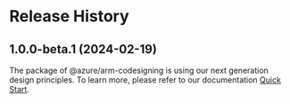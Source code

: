 # Release History
    
## 1.0.0-beta.1 (2024-02-19)

The package of @azure/arm-codesigning is using our next generation design principles. To learn more, please refer to our documentation [Quick Start](https://aka.ms/js-track2-quickstart).
